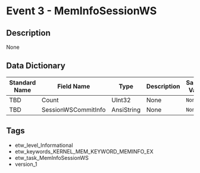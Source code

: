 # Event 3 - MemInfoSessionWS

## Description
None

## Data Dictionary
|Standard Name|Field Name|Type|Description|Sample Value|
|---|---|---|---|---|
|TBD|Count|UInt32|None|`None`|
|TBD|SessionWSCommitInfo|AnsiString|None|`None`|

## Tags
* etw_level_Informational
* etw_keywords_KERNEL_MEM_KEYWORD_MEMINFO_EX
* etw_task_MemInfoSessionWS
* version_1
